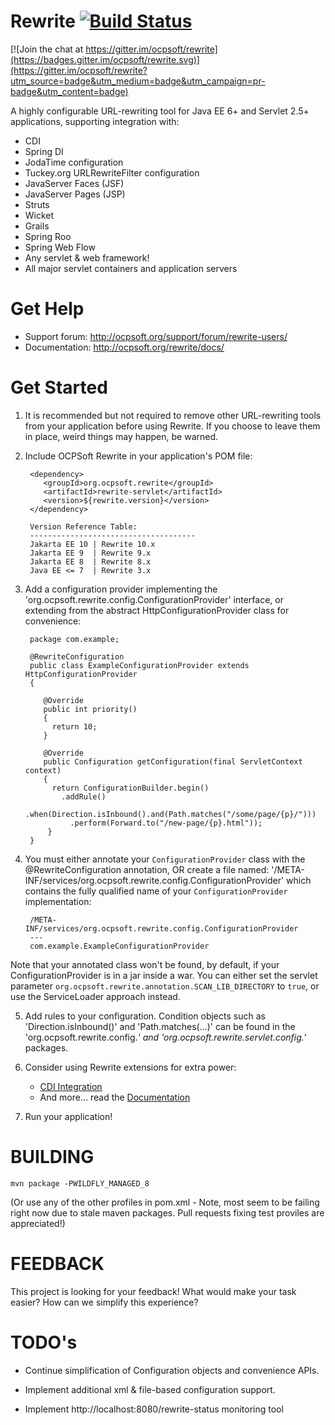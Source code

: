 Rewrite [![Build Status](https://travis-ci.org/ocpsoft/rewrite.svg?branch=master)](https://travis-ci.org/ocpsoft/rewrite)
=================================================

[![Join the chat at https://gitter.im/ocpsoft/rewrite](https://badges.gitter.im/ocpsoft/rewrite.svg)](https://gitter.im/ocpsoft/rewrite?utm_source=badge&utm_medium=badge&utm_campaign=pr-badge&utm_content=badge)

A highly configurable URL-rewriting tool for Java EE 6+ and Servlet 2.5+ applications, supporting integration with:

 * CDI
 * Spring DI
 * JodaTime configuration
 * Tuckey.org URLRewriteFilter configuration
 * JavaServer Faces (JSF)
 * JavaServer Pages (JSP)
 * Struts
 * Wicket
 * Grails
 * Spring Roo
 * Spring Web Flow
 * Any servlet & web framework!
 * All major servlet containers and application servers

Get Help
==========
 * Support forum: http://ocpsoft.org/support/forum/rewrite-users/
 * Documentation: http://ocpsoft.org/rewrite/docs/

Get Started
==========

1. It is recommended but not required to remove other URL-rewriting tools from your application before using Rewrite. If you choose to leave them in place, weird things may happen, be warned.

2. Include OCPSoft Rewrite in your application's POM file:

        <dependency>
           <groupId>org.ocpsoft.rewrite</groupId>
           <artifactId>rewrite-servlet</artifactId>
           <version>${rewrite.version}</version>
        </dependency>

        Version Reference Table:
        -------------------------------------
        Jakarta EE 10 | Rewrite 10.x
        Jakarta EE 9  | Rewrite 9.x
        Jakarta EE 8  | Rewrite 8.x
        Java EE <= 7  | Rewrite 3.x

3. Add a configuration provider implementing the 'org.ocpsoft.rewrite.config.ConfigurationProvider' interface, or extending from the abstract HttpConfigurationProvider class for convenience:

        package com.example;
        
        @RewriteConfiguration
        public class ExampleConfigurationProvider extends HttpConfigurationProvider
        {
	    
           @Override
           public int priority()
           {
             return 10;
           }
    
           @Override
           public Configuration getConfiguration(final ServletContext context)
           {
             return ConfigurationBuilder.begin()
               .addRule()
                 .when(Direction.isInbound().and(Path.matches("/some/page/{p}/")))
                 .perform(Forward.to("/new-page/{p}.html"));
            }
        }

4. You must either annotate your `ConfigurationProvider` class with the @RewriteConfiguration annotation, OR create a file named: '/META-INF/services/org.ocpsoft.rewrite.config.ConfigurationProvider' which contains the fully qualified name of your `ConfigurationProvider` implementation:

        /META-INF/services/org.ocpsoft.rewrite.config.ConfigurationProvider
        ---
        com.example.ExampleConfigurationProvider

Note that your annotated class won't be found, by default, if your ConfigurationProvider is in a jar inside a war. You can either set the servlet parameter `org.ocpsoft.rewrite.annotation.SCAN_LIB_DIRECTORY` to `true`, or use the ServiceLoader approach instead.

5. Add rules to your configuration. Condition objects such as 'Direction.isInbound()' and 'Path.matches(...)' can be found in the 'org.ocpsoft.rewrite.config.*' and 'org.ocpsoft.rewrite.servlet.config.*' packages.

6. Consider using Rewrite extensions for extra power:
   * [CDI Integration](https://github.com/ocpsoft/rewrite/tree/master/integration-cdi)
   * And more... read the [Documentation](http://ocpsoft.org/rewrite/docs/)

7. Run your application!

BUILDING
========
```
mvn package -PWILDFLY_MANAGED_8
```
(Or use any of the other profiles in pom.xml - Note, most seem to be failing right now due to stale maven packages. Pull requests fixing test proviles are appreciated!)

FEEDBACK
========

This project is looking for your feedback! What would make your task easier? How can we simplify this experience?

TODO's
======

 * Continue simplification of Configuration objects and convenience APIs. 

 * Implement additional xml & file-based configuration support.

 * Implement http://localhost:8080/rewrite-status monitoring tool
